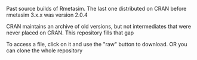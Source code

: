 Past source builds of Rmetasim.  The last one distributed on CRAN before rmetasim 3.x.x was version 2.0.4

CRAN maintains an archive of old versions, but not intermediates that were never placed on CRAN.  This repository fills that gap

To access a file, click on it and use the "raw" button to download.  OR you can clone the whole repository

